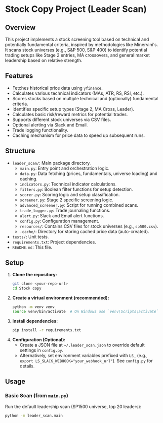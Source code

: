 # Stock Copy Project (Leader Scan)

## Overview

This project implements a stock screening tool based on technical and potentially fundamental criteria, inspired by methodologies like Minervini's. It scans stock universes (e.g., S&P 500, S&P 400) to identify potential trading setups like Stage 2 entries, MA crossovers, and general market leadership based on relative strength.

## Features

* Fetches historical price data using `yfinance`.
* Calculates various technical indicators (MAs, ATR, RS, RSI, etc.).
* Scores stocks based on multiple technical and (optionally) fundamental criteria.
* Identifies specific setup types (Stage 2, MA Cross, Leader).
* Calculates basic risk/reward metrics for potential trades.
* Supports different stock universes via CSV files.
* Optional alerting via Slack and Email.
* Trade logging functionality.
* Caching mechanism for price data to speed up subsequent runs.

## Structure

* `leader_scan/`: Main package directory.
    * `main.py`: Entry point and orchestration logic.
    * `data.py`: Data fetching (prices, fundamentals, universe loading) and caching.
    * `indicators.py`: Technical indicator calculations.
    * `filters.py`: Boolean filter functions for setup detection.
    * `scorer.py`: Scoring logic and setup classification.
    * `screener.py`: Stage 2 specific screening logic.
    * `advanced_screener.py`: Script for running combined scans.
    * `trade_logger.py`: Trade journaling functions.
    * `alert.py`: Slack and Email alert functions.
    * `config.py`: Configuration management.
    * `resources/`: Contains CSV files for stock universes (e.g., `sp500.csv`).
    * `.cache/`: Directory for storing cached price data (auto-created).
* `tests/`: Unit tests.
* `requirements.txt`: Project dependencies.
* `README.md`: This file.

## Setup

1.  **Clone the repository:**
    ```bash
    git clone <your-repo-url>
    cd Stock copy
    ```
2.  **Create a virtual environment (recommended):**
    ```bash
    python -m venv venv
    source venv/bin/activate  # On Windows use `venv\Scripts\activate`
    ```
3.  **Install dependencies:**
    ```bash
    pip install -r requirements.txt
    ```
4.  **Configuration (Optional):**
    * Create a JSON file at `~/.leader_scan.json` to override default settings in `config.py`.
    * Alternatively, set environment variables prefixed with `LS_` (e.g., `export LS_SLACK_WEBHOOK="your_webhook_url"`). See `config.py` for details.

## Usage

### Basic Scan (from `main.py`)

Run the default leadership scan (SP1500 universe, top 20 leaders):
```bash
python -m leader_scan.main 

